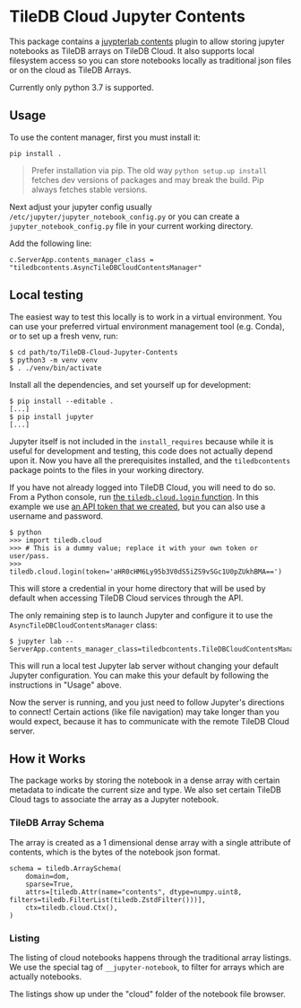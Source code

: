 # TileDB Cloud Jupyter Contents

This package contains a [juypterlab contents](https://jupyter-notebook.readthedocs.io/en/stable/extending/contents.html)
plugin to allow storing jupyter notebooks as TileDB arrays on TileDB Cloud. It also supports local filesystem access so
you can store notebooks locally as traditional json files or on the cloud as TileDB Arrays.

Currently only python 3.7 is supported.

## Usage

To use the content manager, first you must install it:

```
pip install .
```

> Prefer installation via pip. The old way `python setup.up install` fetches dev versions of packages and may
break the build. Pip always fetches stable versions.

Next adjust your jupyter config usually `/etc/jupyter/jupyter_notebook_config.py` or you can create a
`jupyter_notebook_config.py` file in your current working directory.

Add the following line:
```
c.ServerApp.contents_manager_class = "tiledbcontents.AsyncTileDBCloudContentsManager"
```

## Local testing

The easiest way to test this locally is to work in a virtual environment.
You can use your preferred virtual environment management tool (e.g. Conda),
or to set up a fresh venv, run:

```
$ cd path/to/TileDB-Cloud-Jupyter-Contents
$ python3 -m venv venv
$ . ./venv/bin/activate
```

Install all the dependencies, and set yourself up for development:

```
$ pip install --editable .
[...]
$ pip install jupyter
[...]
```

Jupyter itself is not included in the `install_requires` because while it is
useful for development and testing, this code does not actually depend upon it.
Now you have all the prerequisites installed, and the `tiledbcontents` package
points to the files in your working directory.

If you have not already logged into TileDB Cloud, you will need to do so.
From a Python console, run [the `tiledb.cloud.login`
function](https://docs.tiledb.com/cloud/api-reference/utilities#login-sessions).
In this example we use [an API token that we
created](https://cloud.tiledb.com/settings/tokens), but you can also use a
username and password.

```
$ python
>>> import tiledb.cloud
>>> # This is a dummy value; replace it with your own token or user/pass.
>>> tiledb.cloud.login(token='aHR0cHM6Ly95b3V0dS5iZS9vSGc1U0pZUkhBMA==')
```

This will store a credential in your home directory that will be used by default
when accessing TileDB Cloud services through the API.

The only remaining step is to launch Jupyter and configure it to use the
`AsyncTileDBCloudContentsManager` class:

```
$ jupyter lab --ServerApp.contents_manager_class=tiledbcontents.TileDBCloudContentsManager
```

This will run a local test Jupyter lab server without changing your default
Jupyter configuration. You can make this your default by following the
instructions in "Usage" above.

Now the server is running, and you just need to follow Jupyter's directions to
connect! Certain actions (like file navigation) may take longer than you would
expect, because it has to communicate with the remote TileDB Cloud server.

## How it Works

The package works by storing the notebook in a dense array with certain metadata to indicate the current size
and type. We also set certain TileDB Cloud tags to associate the array as a Jupyter notebook.

### TileDB Array Schema

The array is created as a 1 dimensional dense array with a single attribute of contents, which is the bytes of the
notebook json format.

```
schema = tiledb.ArraySchema(
    domain=dom,
    sparse=True,
    attrs=[tiledb.Attr(name="contents", dtype=numpy.uint8, filters=tiledb.FilterList(tiledb.ZstdFilter()))],
    ctx=tiledb.cloud.Ctx(),
)
```

### Listing

The listing of cloud notebooks happens through the traditional array listings. We use the special tag of
`__jupyter-notebook`, to filter for arrays which are actually notebooks.

The listings show up under the "cloud" folder of the notebook file browser.
